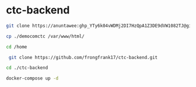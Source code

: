 # ctc-backend

```bash
git clone https://anuntawee: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@github.com/anuntawee/democomctc.git
```
```bash
cp ./democomctc /var/www/html/
```
```bash
cd /home
```
```bash
 git clone https://github.com/frongfrank17/ctc-backend.git
```
```bash
cd ./ctc-backend
```
```bash
docker-compose up -d 
```
